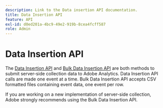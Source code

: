 ```yaml
---
description: Link to the Data insertion API documentation.
title: Data Insertion API
feature: API
exl-id: d0ed201a-4bc9-49e2-919b-8cea4fcff587
role: Admin
---
```

# Data Insertion API

The [Data Insertion API](https://developer.adobe.com/analytics-apis/docs/1.4/guides/data-insertion/) and [Bulk Data Insertion API](https://developer.adobe.com/analytics-apis/docs/2.0/guides/endpoints/bulk-data-insertion/) are both methods to submit server-side collection data to Adobe Analytics. Data Insertion API calls are made one event at a time. Bulk Data Insertion API accepts CSV formatted files containing event data, one event per row. 

If you are working on a new implementation of server-side collection, Adobe strongly recommends using the Bulk Data Insertion API.
